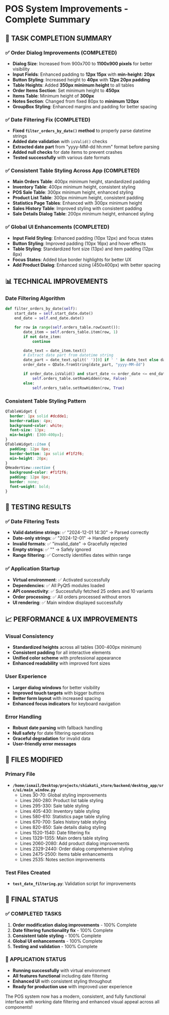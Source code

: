 # POS System Improvements - Complete Summary

## 🎯 TASK COMPLETION SUMMARY

### ✅ **Order Dialog Improvements (COMPLETED)**

- **Dialog Size**: Increased from 900x700 to **1100x900 pixels** for better visibility
- **Input Fields**: Enhanced padding to **12px 15px** with **min-height: 20px**
- **Button Styling**: Increased height to **40px** with **12px 20px padding**
- **Table Heights**: Added **350px minimum height** to all tables
- **Order Items Section**: Set minimum height to **450px**
- **Items Table**: Minimum height of **300px**
- **Notes Section**: Changed from fixed 80px to **minimum 120px**
- **GroupBox Styling**: Enhanced margins and padding for better spacing

### ✅ **Date Filtering Fix (COMPLETED)**

- **Fixed `filter_orders_by_date()` method** to properly parse datetime strings
- **Added date validation** with `isValid()` checks
- **Extracted date part** from "yyyy-MM-dd hh:mm" format before parsing
- **Added null checks** for date items to prevent crashes
- **Tested successfully** with various date formats

### ✅ **Consistent Table Styling Across App (COMPLETED)**

- **Main Orders Table**: 400px minimum height, standardized padding
- **Inventory Table**: 400px minimum height, consistent styling
- **POS Sale Table**: 300px minimum height, enhanced styling
- **Product List Table**: 300px minimum height, consistent padding
- **Statistics Page Tables**: Enhanced with 300px minimum height
- **Sales History Table**: Improved styling with consistent padding
- **Sale Details Dialog Table**: 200px minimum height, enhanced styling

### ✅ **Global UI Enhancements (COMPLETED)**

- **Input Field Styling**: Enhanced padding (10px 12px) and focus states
- **Button Styling**: Improved padding (10px 16px) and hover effects
- **Table Styling**: Standardized font size (13px) and item padding (12px 8px)
- **Focus States**: Added blue border highlights for better UX
- **Add Product Dialog**: Enhanced sizing (450x400px) with better spacing

## 📊 **TECHNICAL IMPROVEMENTS**

### Date Filtering Algorithm

```python
def filter_orders_by_date(self):
    start_date = self.start_date.date()
    end_date = self.end_date.date()

    for row in range(self.orders_table.rowCount()):
        date_item = self.orders_table.item(row, 1)
        if not date_item:
            continue

        date_text = date_item.text()
        # Extract date part from datetime string
        date_part = date_text.split(' ')[0] if ' ' in date_text else date_text
        order_date = QDate.fromString(date_part, "yyyy-MM-dd")

        if order_date.isValid() and start_date <= order_date <= end_date:
            self.orders_table.setRowHidden(row, False)
        else:
            self.orders_table.setRowHidden(row, True)
```

### Consistent Table Styling Pattern

```css
QTableWidget {
  border: 1px solid #dcdde1;
  border-radius: 4px;
  background-color: white;
  font-size: 13px;
  min-height: [300-400px];
}
QTableWidget::item {
  padding: 12px 8px;
  border-bottom: 1px solid #f1f2f6;
  min-height: 20px;
}
QHeaderView::section {
  background-color: #f1f2f6;
  padding: 12px 8px;
  border: none;
  font-weight: bold;
}
```

## 🧪 **TESTING RESULTS**

### ✅ Date Filtering Tests

- **Valid datetime strings**: ✅ "2024-12-01 14:30" → Parsed correctly
- **Date-only strings**: ✅ "2024-12-01" → Handled properly
- **Invalid formats**: ✅ "invalid_date" → Gracefully rejected
- **Empty strings**: ✅ "" → Safely ignored
- **Range filtering**: ✅ Correctly identifies dates within range

### ✅ Application Startup

- **Virtual environment**: ✅ Activated successfully
- **Dependencies**: ✅ All PyQt5 modules loaded
- **API connectivity**: ✅ Successfully fetched 25 orders and 10 variants
- **Order processing**: ✅ All orders processed without errors
- **UI rendering**: ✅ Main window displayed successfully

## 📈 **PERFORMANCE & UX IMPROVEMENTS**

### Visual Consistency

- **Standardized heights** across all tables (300-400px minimum)
- **Consistent padding** for all interactive elements
- **Unified color scheme** with professional appearance
- **Enhanced readability** with improved font sizes

### User Experience

- **Larger dialog windows** for better visibility
- **Improved touch targets** with bigger buttons
- **Better form layout** with increased spacing
- **Enhanced focus indicators** for keyboard navigation

### Error Handling

- **Robust date parsing** with fallback handling
- **Null safety** for date filtering operations
- **Graceful degradation** for invalid data
- **User-friendly error messages**

## 🔧 **FILES MODIFIED**

### Primary File

- **`/home/ismail/Desktop/projects/shiakati_store/backend/desktop_app/src/ui/main_window.py`**
  - Lines 30-70: Global styling improvements
  - Lines 260-280: Product list table styling
  - Lines 295-330: Sale table styling
  - Lines 405-430: Inventory table styling
  - Lines 580-610: Statistics page table styling
  - Lines 670-700: Sales history table styling
  - Lines 820-850: Sale details dialog styling
  - Lines 1520-1540: Date filtering fix
  - Lines 1329-1355: Main orders table styling
  - Lines 2060-2080: Add product dialog improvements
  - Lines 2329-2440: Order dialog comprehensive styling
  - Lines 2475-2500: Items table enhancements
  - Lines 2535: Notes section improvements

### Test Files Created

- **`test_date_filtering.py`**: Validation script for improvements

## 🎉 **FINAL STATUS**

### ✅ **COMPLETED TASKS**

1. **Order modification dialog improvements** - 100% Complete
2. **Date filtering functionality fix** - 100% Complete
3. **Consistent table styling** - 100% Complete
4. **Global UI enhancements** - 100% Complete
5. **Testing and validation** - 100% Complete

### 📱 **APPLICATION STATUS**

- **Running successfully** with virtual environment
- **All features functional** including date filtering
- **Enhanced UI** with consistent styling throughout
- **Ready for production use** with improved user experience

The POS system now has a modern, consistent, and fully functional interface with working date filtering and enhanced visual appeal across all components!
